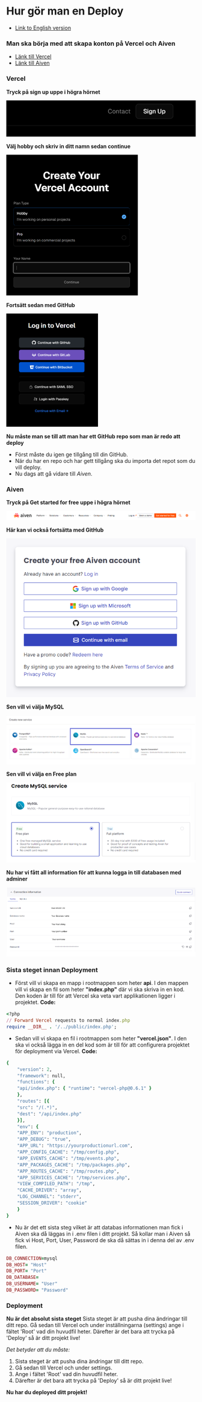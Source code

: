 # Hur gör man en Deploy

- [Link to English version](README(EN).md)

### Man ska börja med att skapa konton på Vercel och Aiven

- [Länk till Vercel](https://vercel.com/login)
- [Länk till Aiven](https://aiven.io)

### Vercel

**Tryck på sign up uppe i högra hörnet**

<img src="./images/image-2.png" alt="Vercel Sign Up">
<br>

**Välj hobby och skriv in ditt namn sedan continue**

<img src="./images/image-4.png" width=350 alt="Vercel Create Account">
<br>

**Fortsätt sedan med GitHub**

<img src="./images/image-1.png" height=300 alt="Vercel Login">
<br>

**Nu måste man se till att man har ett GitHub repo som man är redo att deploy**
- Först måste du igen ge tillgång till din GitHub.
- När du har en repo och har gett tillgång ska du importa det repot som du vill deploy.
- Nu dags att gå vidare till *Aiven*.


### Aiven

**Tryck på Get started for free uppe i högra hörnet**

<img src="./images/image.png" alt="Aiven Start">
<br>

**Här kan vi också fortsätta med GitHub**

<img src="./images/image-5.png" alt="Aiven Create account">
<br>

**Sen vill vi välja MySQL**

<img src="./images/image-6.png" alt="Aiven MySQL">
<br>

**Sen vill vi välja en Free plan**

<img src="./images/image-7.png" alt="Aiven Free">
<br>

**Nu har vi fått all information för att kunna logga in till databasen med adminer**

<img src="./images/image-8.png" alt="Aiven db info">
<br>


### Sista steget innan Deployment

- Först vill vi skapa en mapp i rootmappen som heter **api**. I den mappen vill vi skapa en fil som heter **"index.php"** där vi ska skriva in en kod. Den koden är till för att Vercel ska veta vart applikationen ligger i projektet. **Code:**
```ruby
<?php
// Forward Vercel requests to normal index.php
require __DIR__ . '/../public/index.php';
```
- Sedan vill vi skapa en fil i rootmappen som heter **"vercel.json"**. I den ska vi också lägga in en del kod som är till för att configurera projektet för deployment via Vercel.
**Code:** 

```ruby
{
    "version": 2,
    "framework": null,
    "functions": {
    "api/index.php": { "runtime": "vercel-php@0.6.1" }
    },
    "routes": [{
    "src": "/(.*)",
    "dest": "/api/index.php"
    }],
    "env": {
    "APP_ENV": "production",
    "APP_DEBUG": "true",
    "APP_URL": "https://yourproductionurl.com",
    "APP_CONFIG_CACHE": "/tmp/config.php",
    "APP_EVENTS_CACHE": "/tmp/events.php",
    "APP_PACKAGES_CACHE": "/tmp/packages.php",
    "APP_ROUTES_CACHE": "/tmp/routes.php",
    "APP_SERVICES_CACHE": "/tmp/services.php",
    "VIEW_COMPILED_PATH": "/tmp",
    "CACHE_DRIVER": "array",
    "LOG_CHANNEL": "stderr",
    "SESSION_DRIVER": "cookie"
    }
}
```
- Nu är det ett sista steg vilket är att databas informationen man fick i Aiven ska då läggas in i .env filen i ditt projekt. Så kollar man i Aiven så fick vi Host, Port, User, Password de ska då sättas in i denna del av .env filen.

```ruby
DB_CONNECTION=mysql
DB_HOST= "Host"
DB_PORT= "Port"
DB_DATABASE= 
DB_USERNAME= "User"
DB_PASSWORD= "Password"
```

### Deployment

**Nu är det absolut sista steget**
Sista steget är att pusha dina ändringar till ditt repo. Gå sedan till Vercel och under inställningarna (settings) ange i fältet 'Root' vad din huvudfil heter. Därefter är det bara att trycka på 'Deploy' så är ditt projekt live!

*Det betyder att du måste:*

1. Sista steget är att pusha dina ändringar till ditt repo.
2. Gå sedan till Vercel och under settings.
3. Ange i fältet 'Root' vad din huvudfil heter.
4. Därefter är det bara att trycka på 'Deploy' så är ditt projekt live!


**Nu har du deployed ditt projekt!**